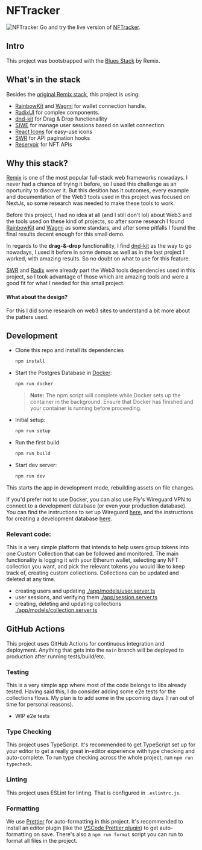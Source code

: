 # NFTracker

![NFTracker](https://user-images.githubusercontent.com/10810691/198905991-a95a1101-38b3-4549-a870-6451e99bd293.png)
Go and try the live version of [NFTracker](https://nftracker.fly.dev/).

## Intro

This project was bootstrapped with the [Blues Stack](https://github.com/remix-run/blues-stack) by Remix.

## What's in the stack

Besides the [original Remix stack](https://github.com/remix-run/blues-stack#whats-in-the-stack), this project is using:

- [RainbowKit](https://www.rainbowkit.com/) and [Wagmi](https://wagmi.sh/) for wallet connection handle.
- [RadixUI](https://www.radix-ui.com/) for complex components.
- [dnd-kit](https://dndkit.com/) for Drag & Drop functionallity
- [SIWE](https://github.com/spruceid/siwe) for manage user sessions based on wallet connection.
- [React Icons](https://react-icons.github.io/react-icons/) for easy-use icons
- [SWR](https://swr.vercel.app/) for API pagination hooks
- [Reservoir](https://docs.reservoir.tools/docs) for NFT APIs

## Why this stack?

[Remix](https://remix.run/) is one of the most popular full-stack web frameworks nowadays. I never had a chance of trying it before, so I used this challenge as an oportunity to discover it. But this desition has it outcomes, every example and documentation of the Web3 tools used in this project was focused on NextJs, so some research was needed to make these tools to work.

Before this project, I had no idea at all (and I still don't lol) about Web3 and the tools used on these kind of projects, so after some research I found [RainbowKit](https://www.rainbowkit.com/) and [Wagmi](https://wagmi.sh/) as some standars, and after some pitfalls I found the final results decent enough for this small demo.

In regards to the **drag-&-drop** functionallity, I find [dnd-kit](https://dndkit.com/) as the way to go nowadays, I used it before in some demos as well as in the last project I worked, with amazing results. So no doubt on what to use for this feature.

[SWR](https://swr.vercel.app/) and [Radix](https://www.radix-ui.com/) were already part the Web3 tools dependencies used in this project, so I took advantage of those which are amazing tools and were a good fit for what I needed for this small project.

#### What about the design?

For this I did some research on web3 sites to understand a bit more about the patters used.

## Development

- Clone this repo and install its dependencies

  ```sh
  npm install
  ```

- Start the Postgres Database in [Docker](https://www.docker.com/get-started):

  ```sh
  npm run docker
  ```

  > **Note:** The npm script will complete while Docker sets up the container in the background. Ensure that Docker has finished and your container is running before proceeding.

- Initial setup:

  ```sh
  npm run setup
  ```

- Run the first build:

  ```sh
  npm run build
  ```

- Start dev server:

  ```sh
  npm run dev
  ```

This starts the app in development mode, rebuilding assets on file changes.

If you'd prefer not to use Docker, you can also use Fly's Wireguard VPN to connect to a development database (or even your production database). You can find the instructions to set up Wireguard [here](https://fly.io/docs/reference/private-networking/#install-your-wireguard-app), and the instructions for creating a development database [here](https://fly.io/docs/reference/postgres/).

### Relevant code:

This is a very simple platform that intends to help users group tokens into one Custom Collection that can be followed and monitored. The main functionality is logging it with your Etherum wallet, selecting any NFT collection you want, and pick the relevant tokens you would like to keep track of, creating custom collections. Collections can be updated and deleted at any time.

- creating users and updating [./app/models/user.server.ts](./app/models/user.server.ts)
- user sessions, and verifying them [./app/session.server.ts](./app/session.server.ts)
- creating, deleting and updating collections [./app/models/collection.server.ts](./app/models/collection.server.ts)

## GitHub Actions

This project uses GitHub Actions for continuous integration and deployment. Anything that gets into the `main` branch will be deployed to production after running tests/build/etc.

### Testing

This is a very simple app where most of the code belongs to libs already tested. Having said this, I do consider adding some e2e tests for the collections flows. My plan is to add some in the upcoming days (I ran out of time for personal reasons).

- WIP e2e tests

### Type Checking

This project uses TypeScript. It's recommended to get TypeScript set up for your editor to get a really great in-editor experience with type checking and auto-complete. To run type checking across the whole project, run `npm run typecheck`.

### Linting

This project uses ESLint for linting. That is configured in `.eslintrc.js`.

### Formatting

We use [Prettier](https://prettier.io/) for auto-formatting in this project. It's recommended to install an editor plugin (like the [VSCode Prettier plugin](https://marketplace.visualstudio.com/items?itemName=esbenp.prettier-vscode)) to get auto-formatting on save. There's also a `npm run format` script you can run to format all files in the project.
